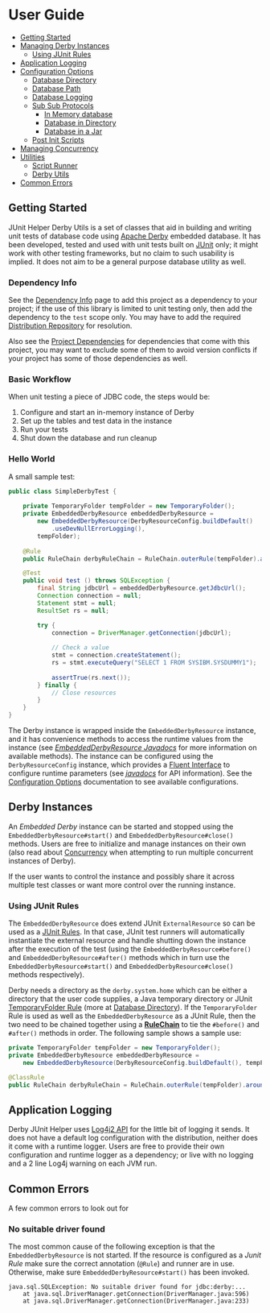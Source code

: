<!--
Copyright 2016 JUnit Helper Contributors

Licensed under the Apache License, Version 2.0 (the "License");
you may not use this file except in compliance with the License.
You may obtain a copy of the License at

    http://www.apache.org/licenses/LICENSE-2.0

Unless required by applicable law or agreed to in writing, software
distributed under the License is distributed on an "AS IS" BASIS,
WITHOUT WARRANTIES OR CONDITIONS OF ANY KIND, either express or implied.
See the License for the specific language governing permissions and
limitations under the License.
-->

# User Guide

* [Getting Started](#getting-started)
* [Managing Derby Instances](#instance)
	* [Using JUnit Rules](#junit-rules)
* [Application Logging](#logging)
* [Configuration Options](./configuration.html)
	* [Database Directory](./configuration.html#db-dir)
	* [Database Path](./configuration.html#db-path)
	* [Database Logging](./configuration.html#db-logging)
	* [Sub Sub Protocols](./configuration.html#sub-sub-protocol)
		* [In Memory database](./configuration.html#in-memory)
		* [Database in Directory](./configuration.html#directory)
		* [Database in a Jar](./configuration.html#jar)
	* [Post Init Scripts](./configuration.html#post-init-script)
* [Managing Concurrency](./concurrency.html)
* [Utilities](./utilities.html)
	* [Script Runner](./utilities.html#script-runner)
	* [Derby Utils](./utilities.html#derby-utils)
* [Common Errors](#common-errors)

<!-- TODO Document internals? DB URL parameters, Derby Home reset, etc. -->

## <a name="getting-started"></a>Getting Started

JUnit Helper Derby Utils is a set of classes that aid in building and writing unit tests of database code using
[Apache Derby](http://db.apache.org/derby/) embedded database. It has been developed, tested and used with unit tests
built on [JUnit](http://junit.org) only; it might work with other testing frameworks, but no claim to such usability
is implied. It does not aim to be a general purpose database utility as well.

### Dependency Info

See the [Dependency Info](../dependency-info.html) page to add this project as a dependency to your project; if the
use of this library is limited to unit testing only, then add the dependency to the `test` scope only. You may have to add
the required [Distribution Repository](../../index.html#repository) for resolution.

Also see the [Project Dependencies](../dependencies.html) for dependencies that come with this project, you may want to
exclude some of them to avoid version conflicts if your project has some of those dependencies as well. 

### Basic Workflow

When unit testing a piece of JDBC code, the steps would be:

1. Configure and start an in-memory instance of Derby
1. Set up the tables and test data in the instance
1. Run your tests
1. Shut down the database and run cleanup

### Hello World

A small sample test:

```java
public class SimpleDerbyTest {
	
	private TemporaryFolder tempFolder = new TemporaryFolder();
	private EmbeddedDerbyResource embeddedDerbyResource =
		new EmbeddedDerbyResource(DerbyResourceConfig.buildDefault()
			.useDevNullErrorLogging(),
		tempFolder);
	
	@Rule
	public RuleChain derbyRuleChain = RuleChain.outerRule(tempFolder).around(embeddedDerbyResource);

	@Test
	public void test () throws SQLException {
		final String jdbcUrl = embeddedDerbyResource.getJdbcUrl();
		Connection connection = null;
		Statement stmt = null;
		ResultSet rs = null;

		try {
			connection = DriverManager.getConnection(jdbcUrl);
	
			// Check a value
			stmt = connection.createStatement();
			rs = stmt.executeQuery("SELECT 1 FROM SYSIBM.SYSDUMMY1");
	
			assertTrue(rs.next());
		} finally {
			// Close resources
		}
	}
}
```

The Derby instance is wrapped inside the `EmbeddedDerbyResource` instance, and it has convenience methods to access the
runtime values from the instance (see _[EmbeddedDerbyResource Javadocs](../apidocs/org/deventropy/junithelper/derby/EmbeddedDerbyResource.html)_
for more information on available methods). The instance can be configured using the `DerbyResourceConfig` instance,
which provides a [Fluent Interface](https://en.wikipedia.org/wiki/Fluent_interface) to configure runtime parameters
(see _[javadocs](../apidocs/org/deventropy/junithelper/derby/DerbyResourceConfig.html)_ for API information). See the
[Configuration Options](./configuration.html) documentation to see available configurations.

## <a name="instance"></a>Derby Instances

An *Embedded Derby* instance can be started and stopped using the `EmbeddedDerbyResource#start()` and `EmbeddedDerbyResource#close()`
methods. Users are free to initialize and manage instances on their own (also read about [Concurrency](./concurrency.html)
when attempting to run multiple concurrent instances of Derby).

If the user wants to control the instance and possibly share it across multiple test classes or want more control over
the running instance.

### <a name="junit-rules"></a>Using JUnit Rules

The `EmbeddedDerbyResource` does extend JUnit `ExternalResource` so can be used as a [JUnit Rules](https://github.com/junit-team/junit/wiki/Rules).
In that case, JUnit test runners will automatically instantiate the external resource and handle shutting down the
instance after the execution of the test (using the `EmbeddedDerbyResource#before()` and `EmbeddedDerbyResource#after()`
methods which in turn use the `EmbeddedDerbyResource#start()` and `EmbeddedDerbyResource#close()` methods respectively).

Derby needs a directory as the `derby.system.home` which can be either a directory that the user code supplies, a 
Java temporary directory or JUnit [TemporaryFolder Rule](https://github.com/junit-team/junit/wiki/Rules#temporaryfolder-rule)
(more at [Database Directory](./configuration.html#db-dir)). If the `TemporaryFolder` Rule is used as well as the
`EmbeddedDerbyResource` as a JUnit Rule, then the two need to be chained together using a
**[RuleChain](https://github.com/junit-team/junit/wiki/Rules#rulechain)** to tie the `#before()` and `#after()` methods
in order. The following sample shows a sample use:

```java
private TemporaryFolder tempFolder = new TemporaryFolder();
private EmbeddedDerbyResource embeddedDerbyResource =
	new EmbeddedDerbyResource(DerbyResourceConfig.buildDefault(), tempFolder);

@ClassRule
public RuleChain derbyRuleChain = RuleChain.outerRule(tempFolder).around(embeddedDerbyResource);
```

## <a name="logging"></a>Application Logging

Derby JUnit Helper uses [Log4j2 API](http://logging.apache.org/log4j/2.x/manual/api.html) for the little bit of logging
it sends. It does not have a default log configuration with the distribution, neither does it come with a runtime logger.
Users are free to provide their own configuration and runtime logger as a dependency; or live with no logging and a 2
line Log4j warning on each JVM run.

## <a name="common-errors"></a>Common Errors

A few common errors to look out for

### No suitable driver found

The most common cause of the following exception is that the `EmbeddedDerbyResource` is not started. If the resource is
configured as a *Junit Rule* make sure the correct annotation (`@Rule`) and runner are in use. Otherwise, make sure
`EmbeddedDerbyResource#start()` has been invoked.

```
java.sql.SQLException: No suitable driver found for jdbc:derby:...
	at java.sql.DriverManager.getConnection(DriverManager.java:596)
	at java.sql.DriverManager.getConnection(DriverManager.java:233)
```
